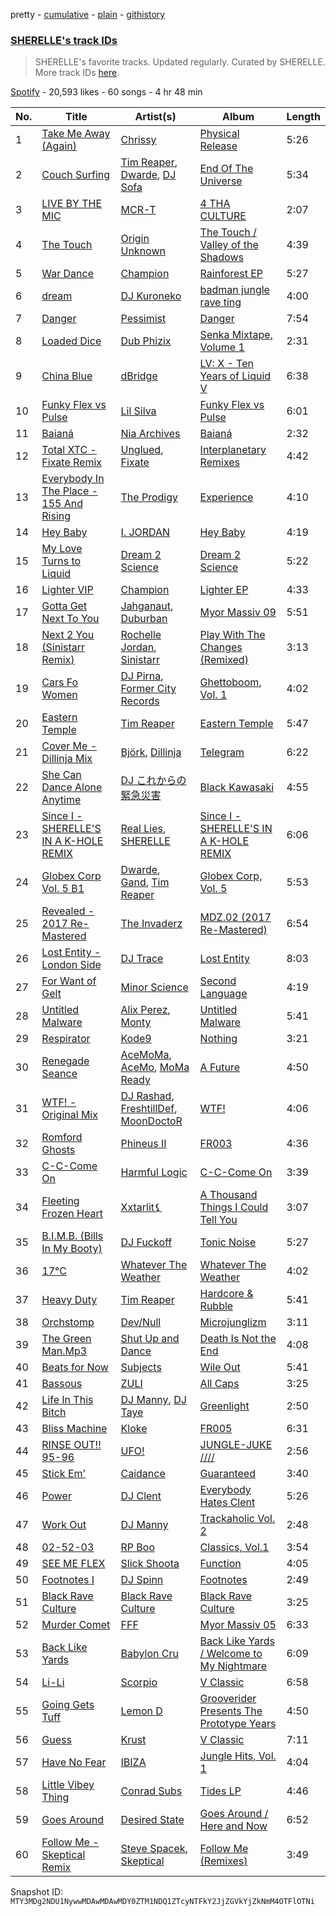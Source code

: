 pretty - [cumulative](/playlists/cumulative/37i9dQZF1DX8NzAadCccWE.md) - [plain](/playlists/plain/37i9dQZF1DX8NzAadCccWE) - [githistory](https://github.githistory.xyz/mackorone/spotify-playlist-archive/blob/main/playlists/plain/37i9dQZF1DX8NzAadCccWE)

### [SHERELLE's track IDs](https://open.spotify.com/playlist/37i9dQZF1DX8NzAadCccWE)

> SHERELLE's favorite tracks\. Updated regularly\. Curated by SHERELLE\. More track IDs <a href="spotify:genre:track\_id">here</a>.

[Spotify](https://open.spotify.com/user/spotify) - 20,593 likes - 60 songs - 4 hr 48 min

| No. | Title | Artist(s) | Album | Length |
|---|---|---|---|---|
| 1 | [Take Me Away \(Again\)](https://open.spotify.com/track/3CGzEVuEQiFtxlFFkELN4l) | [Chrissy](https://open.spotify.com/artist/04zsBrhqOL2WNQvd5MDupE) | [Physical Release](https://open.spotify.com/album/2eG1KJSpnCgpIwA4Atapdh) | 5:26 |
| 2 | [Couch Surfing](https://open.spotify.com/track/4IP579Bry6BEA1NEwXmqzu) | [Tim Reaper](https://open.spotify.com/artist/03KZUWKQujlCcgEdcrkvWd), [Dwarde](https://open.spotify.com/artist/6Yj4KzTFxItt3bGK9DuX4O), [DJ Sofa](https://open.spotify.com/artist/0JQlyYKy63k4WwhdRrcmZc) | [End Of The Universe](https://open.spotify.com/album/5CoR0wmRYceYfDxjMM7lN2) | 5:34 |
| 3 | [LIVE BY THE MIC](https://open.spotify.com/track/2ntAp8kGBDlfa3ziRktAba) | [MCR\-T](https://open.spotify.com/artist/4m7q9onIm2bqhwHy9utqmw) | [4 THA CULTURE](https://open.spotify.com/album/3c3UvkzhLtakh8OyLz6F7v) | 2:07 |
| 4 | [The Touch](https://open.spotify.com/track/0mbnWhbENhRhtRggrMVvzo) | [Origin Unknown](https://open.spotify.com/artist/6kvXn2MzCLCtsAqf5nbmho) | [The Touch / Valley of the Shadows](https://open.spotify.com/album/5RXuw07lkGBMpWWkeiKc1V) | 4:39 |
| 5 | [War Dance](https://open.spotify.com/track/2IqqB6tXzMH4FKMnVH3FNk) | [Champion](https://open.spotify.com/artist/3cHya45cxGzLYIPg2LRCCR) | [Rainforest EP](https://open.spotify.com/album/64sedKwDSgMlHcpRsFZoQS) | 5:27 |
| 6 | [dream](https://open.spotify.com/track/2tzoLvKBygTxkv8x1cVc0P) | [DJ Kuroneko](https://open.spotify.com/artist/1utT39CwCZruFdvmbvDusl) | [badman jungle rave ting](https://open.spotify.com/album/1zBPqXbFTUsNgsenOFwMrz) | 4:00 |
| 7 | [Danger](https://open.spotify.com/track/5kTtEtxOfeAETzZb6q3dmw) | [Pessimist](https://open.spotify.com/artist/3ch0LzjxQlAVk86MCugaZS) | [Danger](https://open.spotify.com/album/6O6tF2gprDJiSomgMNAhER) | 7:54 |
| 8 | [Loaded Dice](https://open.spotify.com/track/1L6GhYTFc2z9wtImErME6e) | [Dub Phizix](https://open.spotify.com/artist/3QcJwKyZRPKmz1evT92DPA) | [Senka Mixtape, Volume 1](https://open.spotify.com/album/1VfSNkVcR9XPR25x4pKdH9) | 2:31 |
| 9 | [China Blue](https://open.spotify.com/track/5EAziMy5eeYXUCueODULGT) | [dBridge](https://open.spotify.com/artist/4G1BTcGLvvsItegHSvBH0y) | [LV: X \- Ten Years of Liquid V](https://open.spotify.com/album/6mygncn86OnqHooTjoQJ8i) | 6:38 |
| 10 | [Funky Flex vs Pulse](https://open.spotify.com/track/5t9EmlfRigyMIJ1CECAxhZ) | [Lil Silva](https://open.spotify.com/artist/2Kv0ApBohrL213X9avMrEn) | [Funky Flex vs Pulse](https://open.spotify.com/album/7CwgtLVlFey2pwT5lFCTHf) | 6:01 |
| 11 | [Baianá](https://open.spotify.com/track/7B0gxo0jQCy5Lk93RIODAC) | [Nia Archives](https://open.spotify.com/artist/7BMR0fwtEvzGtK4rNGdoiQ) | [Baianá](https://open.spotify.com/album/4fnmyznELge41MnyNpUp78) | 2:32 |
| 12 | [Total XTC \- Fixate Remix](https://open.spotify.com/track/5FPcvF2o3XfzTvuGxIN6SB) | [Unglued](https://open.spotify.com/artist/3AXcevvp1Kd1KEyHiUEsrC), [Fixate](https://open.spotify.com/artist/1nB5SyBxZpy6ZhBOhjOkhw) | [Interplanetary Remixes](https://open.spotify.com/album/6bj171BiYAQfgslqaOpAxk) | 4:42 |
| 13 | [Everybody In The Place \- 155 And Rising](https://open.spotify.com/track/5mvVpX2f6kYDUzpjTHb5Ac) | [The Prodigy](https://open.spotify.com/artist/4k1ELeJKT1ISyDv8JivPpB) | [Experience](https://open.spotify.com/album/7uSC6NXKlE3zGo0mu8Ik5r) | 4:10 |
| 14 | [Hey Baby](https://open.spotify.com/track/3Qd9CoIBV2fXERJAXYXUiv) | [I\. JORDAN](https://open.spotify.com/artist/5RMLpCv3ic2KtGnqJ7eMG4) | [Hey Baby](https://open.spotify.com/album/5SFR0BM59foRYgSloVXkWI) | 4:19 |
| 15 | [My Love Turns to Liquid](https://open.spotify.com/track/0YQ2IRqkQjdeBppIJeNiwx) | [Dream 2 Science](https://open.spotify.com/artist/3Vm0BsJPeOfMq4KG9jOfVN) | [Dream 2 Science](https://open.spotify.com/album/02mPgNnZdjLqhbc3ZDdgYj) | 5:22 |
| 16 | [Lighter VIP](https://open.spotify.com/track/58mlFUs5fy2d6B7bGA06iV) | [Champion](https://open.spotify.com/artist/3cHya45cxGzLYIPg2LRCCR) | [Lighter EP](https://open.spotify.com/album/1aMv0600AWsjglH7gdeOuL) | 4:33 |
| 17 | [Gotta Get Next To You](https://open.spotify.com/track/1iJOElQSNhYnRQodGskkpZ) | [Jahganaut](https://open.spotify.com/artist/2HKBekvUHr8v5xjwZxAJiU), [Duburban](https://open.spotify.com/artist/5dfoxEspcJqpy1zc3N4EKV) | [Myor Massiv 09](https://open.spotify.com/album/67gQRa3dcHNOC1A6jPvs74) | 5:51 |
| 18 | [Next 2 You \(Sinistarr Remix\)](https://open.spotify.com/track/4XxdTq6KyoZ65qD7NcMCqV) | [Rochelle Jordan](https://open.spotify.com/artist/3MM3uKNdJbvefUael12dl3), [Sinistarr](https://open.spotify.com/artist/1AqybHsTw984feND8RwcCe) | [Play With The Changes \(Remixed\)](https://open.spotify.com/album/3fMIqhERSssKur9QOqa5X1) | 3:13 |
| 19 | [Cars Fo Women](https://open.spotify.com/track/2yCgHttntJJkhkSg6nUFgc) | [DJ Pirna](https://open.spotify.com/artist/5WSqjmEDEd0zrR5N2nmCUZ), [Former City Records](https://open.spotify.com/artist/0HOe9Qrbs4Tb4A6hj5ISzj) | [Ghettoboom, Vol\. 1](https://open.spotify.com/album/53eW63TwjQd00HCefxYijM) | 4:02 |
| 20 | [Eastern Temple](https://open.spotify.com/track/0CtxqarPgqReREt99HqGr5) | [Tim Reaper](https://open.spotify.com/artist/03KZUWKQujlCcgEdcrkvWd) | [Eastern Temple](https://open.spotify.com/album/5RFU6Eq6StbGB06X9WjQqc) | 5:47 |
| 21 | [Cover Me \- Dillinja Mix](https://open.spotify.com/track/0Ue1ej0YkXfVdYf7Q99aN1) | [Björk](https://open.spotify.com/artist/7w29UYBi0qsHi5RTcv3lmA), [Dillinja](https://open.spotify.com/artist/5CDTMeaU6dnv24n6e4uAtk) | [Telegram](https://open.spotify.com/album/2dFflKqTqqV1m9kyB6CAPE) | 6:22 |
| 22 | [She Can Dance Alone Anytime](https://open.spotify.com/track/640w6Ae8wboc5oaEPFDCWS) | [DJ これからの緊急災害](https://open.spotify.com/artist/21JvpQxHFjIw2kTpjO6fJt) | [Black Kawasaki](https://open.spotify.com/album/65diBIxNqvW0nqxiYUpdwT) | 4:55 |
| 23 | [Since I \- SHERELLE'S IN A K\-HOLE REMIX](https://open.spotify.com/track/5jzmyt9P3x7HHczebllKLM) | [Real Lies](https://open.spotify.com/artist/1jucBaHU995Lf7ViACscFu), [SHERELLE](https://open.spotify.com/artist/2TFDQkQ7LahhuwL9p7R6MO) | [Since I \- SHERELLE'S IN A K\-HOLE REMIX](https://open.spotify.com/album/3JG4kvDxvkvHnFe0bIekM6) | 6:06 |
| 24 | [Globex Corp Vol\. 5 B1](https://open.spotify.com/track/7HwQkNWE6OItn7U3YMyOBt) | [Dwarde](https://open.spotify.com/artist/6Yj4KzTFxItt3bGK9DuX4O), [Gand](https://open.spotify.com/artist/5cVweP6HdTfUGUNA2yYny5), [Tim Reaper](https://open.spotify.com/artist/03KZUWKQujlCcgEdcrkvWd) | [Globex Corp, Vol\. 5](https://open.spotify.com/album/2Ziv3KGQccckeVxjUsLdci) | 5:53 |
| 25 | [Revealed \- 2017 Re\-Mastered](https://open.spotify.com/track/54q8GaIjOySKI9jxVZGaOn) | [The Invaderz](https://open.spotify.com/artist/5S2Apk3MCDHUoMrmIOFMaU) | [MDZ.02 \(2017 Re\-Mastered\)](https://open.spotify.com/album/3Z8sVoN2WuXj4leZbPfqj2) | 6:54 |
| 26 | [Lost Entity \- London Side](https://open.spotify.com/track/12Gi6idIlJMxybxe22Uaul) | [DJ Trace](https://open.spotify.com/artist/6g2ys0ODFeBpxoWksZiZtS) | [Lost Entity](https://open.spotify.com/album/6xxWQazAC4jJBHyQk7rf5P) | 8:03 |
| 27 | [For Want of Gelt](https://open.spotify.com/track/3U7SkVVIMQI6UMghYzyDz6) | [Minor Science](https://open.spotify.com/artist/7xkfvmfvOfMBZmIGKaLtzi) | [Second Language](https://open.spotify.com/album/1daZGHMTKQTQ5Z56Ah4rEp) | 4:19 |
| 28 | [Untitled Malware](https://open.spotify.com/track/0Axq8QDsXwgrXrrRT2e3LV) | [Alix Perez](https://open.spotify.com/artist/4e6pQ61gYReORJoXcrQH1Z), [Monty](https://open.spotify.com/artist/2w5c2l70mYNDdSLifFyZjJ) | [Untitled Malware](https://open.spotify.com/album/4bIf9ax3t8IL8HqMQFSRuq) | 5:41 |
| 29 | [Respirator](https://open.spotify.com/track/4wZJvvWhngLb3znKI6HjQQ) | [Kode9](https://open.spotify.com/artist/5Z3GyWBvJZgJ35TS0cmXll) | [Nothing](https://open.spotify.com/album/3dCuwosZxBe3wR3ANpeeIY) | 3:21 |
| 30 | [Renegade Seance](https://open.spotify.com/track/1pVEuol9DULNnIJVg0wpgy) | [AceMoMa](https://open.spotify.com/artist/5igyz9vWH6ban6NMfKeCir), [AceMo](https://open.spotify.com/artist/2NArTWfXN317Ok1Ale3xkX), [MoMa Ready](https://open.spotify.com/artist/5X6LaznpXYDwhSt5eirvRV) | [A Future](https://open.spotify.com/album/0DJkcrqqnMlkHt2ybbz7Qn) | 4:50 |
| 31 | [WTF! \- Original Mix](https://open.spotify.com/track/3UjxXcg6FOsn34jtYfzrJG) | [DJ Rashad](https://open.spotify.com/artist/4zGBj9dI63YIWmZkPl3o7V), [FreshtillDef](https://open.spotify.com/artist/503Cv0ES3BtLIqnp95So1N), [MoonDoctoR](https://open.spotify.com/artist/5bVR7EKHmtLsjjE7MtCIm7) | [WTF!](https://open.spotify.com/album/0SkVVDve9z8c82Pv4lbgFg) | 4:06 |
| 32 | [Romford Ghosts](https://open.spotify.com/track/22BghoUEwA0wqNuTRVHSQc) | [Phineus II](https://open.spotify.com/artist/1qLiuyjL0jMScZ07LxJpXY) | [FR003](https://open.spotify.com/album/6NYLAjH9kPng1CFbOzsE3v) | 4:36 |
| 33 | [C\-C\-Come On](https://open.spotify.com/track/0M1c4H0xUfMzbw1RZD7D7R) | [Harmful Logic](https://open.spotify.com/artist/2bJhXmBzIW5xTAL2LGc6iw) | [C\-C\-Come On](https://open.spotify.com/album/1RZIuaEENRWBqVRDKtyHuW) | 3:39 |
| 34 | [Fleeting Frozen Heart](https://open.spotify.com/track/0GQkIfqneFqLAQRlmJtuBv) | [Xxtarlit⚸](https://open.spotify.com/artist/0hY2DRaqiYfYIzB0M8tItc) | [A Thousand Things I Could Tell You](https://open.spotify.com/album/3IreEWEWvL99tFkoCUT2zy) | 3:07 |
| 35 | [B.I.M.B\. \(Bills In My Booty\)](https://open.spotify.com/track/4bdf7OBzqPyzeY7IcnUEqg) | [DJ Fuckoff](https://open.spotify.com/artist/47fPXXrqnkQcaQ951UA3cm) | [Tonic Noise](https://open.spotify.com/album/5TIY0kccoING1yU7aVxdK3) | 5:27 |
| 36 | [17°C](https://open.spotify.com/track/5bWxtgC36JZDNgXckBfXGy) | [Whatever The Weather](https://open.spotify.com/artist/49y4h4GL1qZZ3KwYIb9NfQ) | [Whatever The Weather](https://open.spotify.com/album/1WL4LG5vRVBARp8QI5wA5O) | 4:02 |
| 37 | [Heavy Duty](https://open.spotify.com/track/6oxu7nQfuwDo7aAqH6aMZr) | [Tim Reaper](https://open.spotify.com/artist/03KZUWKQujlCcgEdcrkvWd) | [Hardcore & Rubble](https://open.spotify.com/album/5OM5pbNlmjuSWptvSMfs9s) | 5:41 |
| 38 | [Orchstomp](https://open.spotify.com/track/6qa0GLWBp61H9iljM0ebvS) | [Dev/Null](https://open.spotify.com/artist/7indGc1Jxbza3ehwm9ffVc) | [Microjunglizm](https://open.spotify.com/album/2adiJu72WpV5uJFgZHmDYW) | 3:11 |
| 39 | [The Green Man.Mp3](https://open.spotify.com/track/4sqHNwM5aYmSUDG9ndwjlt) | [Shut Up and Dance](https://open.spotify.com/artist/5m8iUPCoViiUr1fXKjX7ej) | [Death Is Not the End](https://open.spotify.com/album/4eBXRI4mExUO5zSZULCYnK) | 4:08 |
| 40 | [Beats for Now](https://open.spotify.com/track/7psXv181eIYbGBlZsTQhxI) | [Subjects](https://open.spotify.com/artist/2NE01xRngiVrT6dHm3qSHE) | [Wile Out](https://open.spotify.com/album/77f7xZELmkCF6TUjMypYq1) | 5:41 |
| 41 | [Bassous](https://open.spotify.com/track/2wbaaQN1Q17hwWBpHsJzel) | [ZULI](https://open.spotify.com/artist/5Kur13kkU4pOoNFAE8K0YF) | [All Caps](https://open.spotify.com/album/1sXHoAxzB4MG62AaSDPToo) | 3:25 |
| 42 | [Life In This Bitch](https://open.spotify.com/track/6r3L4Q4C2FU0bfoWJeG8K9) | [DJ Manny](https://open.spotify.com/artist/5whJkWAzwCYfeetVpUJKn7), [DJ Taye](https://open.spotify.com/artist/4T1sY4aibm24hxfz9JnI7c) | [Greenlight](https://open.spotify.com/album/39Ir1QmErVs5OlVthfAoFq) | 2:50 |
| 43 | [Bliss Machine](https://open.spotify.com/track/53dlTeqylLS8FOUgNSNXyb) | [Kloke](https://open.spotify.com/artist/2cggyYmdk2HP87tYGtw3La) | [FR005](https://open.spotify.com/album/5i7z3y3BkQK5N6lpYoJyyQ) | 6:31 |
| 44 | [RINSE OUT!! 95\-96](https://open.spotify.com/track/1lfAFyaKySiMmvG3l6aAv2) | [UFO!](https://open.spotify.com/artist/3LO5lYlkKhoCMaW1vJFbbq) | [JUNGLE\-JUKE ////](https://open.spotify.com/album/6CLfNBsNK84UBw4m2MRAUa) | 2:56 |
| 45 | [Stick Em'](https://open.spotify.com/track/1Pr37UKvEs9EWlO70gTPhF) | [Caidance](https://open.spotify.com/artist/3bWNdjdWiWNdv1xPOnFU1r) | [Guaranteed](https://open.spotify.com/album/1HMCwgdVCktmbzoKPxAzzX) | 3:40 |
| 46 | [Power](https://open.spotify.com/track/5lWYQD0VGli8Zq1ay0icpf) | [DJ Clent](https://open.spotify.com/artist/5GcEUbBsdWf1Jf7jQEA5Mv) | [Everybody Hates Clent](https://open.spotify.com/album/6Wvzq5MBDjebXcCSXx8AOm) | 5:26 |
| 47 | [Work Out](https://open.spotify.com/track/4Bt5fk3bJz8u4QK9wpYecN) | [DJ Manny](https://open.spotify.com/artist/5whJkWAzwCYfeetVpUJKn7) | [Trackaholic Vol\. 2](https://open.spotify.com/album/2FPYY3ndliox5WPD7ZO1V6) | 2:48 |
| 48 | [02\-52\-03](https://open.spotify.com/track/3eS9IEBUiwI5ROXHgxlF1K) | [RP Boo](https://open.spotify.com/artist/678aHai0twQ5ZJcqO1KYWl) | [Classics, Vol.1](https://open.spotify.com/album/4o5ClLr9XyvaXvJtXP9nnI) | 3:54 |
| 49 | [SEE ME FLEX](https://open.spotify.com/track/2ZQUXnhcu6MGGXHLIG0xfD) | [Slick Shoota](https://open.spotify.com/artist/2P1OqKNHmAOg9RfAufNNkR) | [Function](https://open.spotify.com/album/5zQlRAVPgMW5krX2L7QRAH) | 4:05 |
| 50 | [Footnotes I](https://open.spotify.com/track/4kpifWfbIp1aP7aTIEh1bi) | [DJ Spinn](https://open.spotify.com/artist/0ZGOz1bQgvsT4KSzHB1dg9) | [Footnotes](https://open.spotify.com/album/03LyYirR6Bsyk5sEJdsM98) | 2:49 |
| 51 | [Black Rave Culture](https://open.spotify.com/track/5GC1sO0S9cFUGqnhZ3kxDC) | [Black Rave Culture](https://open.spotify.com/artist/2bKneBiy41WYebpWATs5NS) | [Black Rave Culture](https://open.spotify.com/album/0BBcuJVrHGYrisoIZa3Om9) | 3:25 |
| 52 | [Murder Comet](https://open.spotify.com/track/2O906CFylPM4v0J1iSYGSW) | [FFF](https://open.spotify.com/artist/1jR7PWJW17d3h2kEUqW0Tu) | [Myor Massiv 05](https://open.spotify.com/album/4LI8CYDiGSHf0qfDmlgY8A) | 6:33 |
| 53 | [Back Like Yards](https://open.spotify.com/track/1AWsYiCLwZPTA2X7bwWPJD) | [Babylon Cru](https://open.spotify.com/artist/3Bf16Z7vKj1V8IhleSE8ne) | [Back Like Yards / Welcome to My Nightmare](https://open.spotify.com/album/5LF6vBF31MIfgMo3tiKUot) | 6:09 |
| 54 | [Li\-Li](https://open.spotify.com/track/5MNwcuc9C0v2aO62g9HKbg) | [Scorpio](https://open.spotify.com/artist/3eFTNcu3kCvIskNzXllI7C) | [V Classic](https://open.spotify.com/album/2v6rSLlgweFFDtpDntQVPw) | 6:58 |
| 55 | [Going Gets Tuff](https://open.spotify.com/track/1lMyxSnENVhG4iB5OkqjtH) | [Lemon D](https://open.spotify.com/artist/4K5Dosv1aTGnVJzfv6QilI) | [Grooverider Presents The Prototype Years](https://open.spotify.com/album/7ewM0AVaBniZo7cGKssDBm) | 4:50 |
| 56 | [Guess](https://open.spotify.com/track/0NKri6cXGR5Kq8t5BXHVfa) | [Krust](https://open.spotify.com/artist/6WPeOlm3f3UGoO1l6OPOUO) | [V Classic](https://open.spotify.com/album/2v6rSLlgweFFDtpDntQVPw) | 7:11 |
| 57 | [Have No Fear](https://open.spotify.com/track/5XDRlQHJ2q96asIslCEV0f) | [IBIZA](https://open.spotify.com/artist/2gOi46TSDBDLUmmuswG2on) | [Jungle Hits, Vol\. 1](https://open.spotify.com/album/6ajFWIR0zVPWu3cBj68B4z) | 4:04 |
| 58 | [Little Vibey Thing](https://open.spotify.com/track/2ESLxzqj6HB6QGdCoEJbNK) | [Conrad Subs](https://open.spotify.com/artist/62Vn4DolLwSkkSS4fEXKLH) | [Tides LP](https://open.spotify.com/album/5UVRNQrXNRJz8P4VJIpdOW) | 4:46 |
| 59 | [Goes Around](https://open.spotify.com/track/5a4Y4TnykqvnKOnKv78Of1) | [Desired State](https://open.spotify.com/artist/0RTQBPcao3QGythpPmZrgQ) | [Goes Around / Here and Now](https://open.spotify.com/album/2BFf0lXitRqKcE3puBHKa3) | 6:52 |
| 60 | [Follow Me \- Skeptical Remix](https://open.spotify.com/track/040XDv8exmt03jJNMB6BhQ) | [Steve Spacek](https://open.spotify.com/artist/5IcRvSiReLydKCr56ObWuX), [Skeptical](https://open.spotify.com/artist/28ee6rnxMl8AqwcroPfivP) | [Follow Me \(Remixes\)](https://open.spotify.com/album/2PuyaW7cXMyhikQ95l2jXU) | 3:49 |

Snapshot ID: `MTY3MDg2NDU1NywwMDAwMDAwMDY0ZTM1NDQ1ZTcyNTFkY2JjZGVkYjZkNmM4OTFlOTNi`
